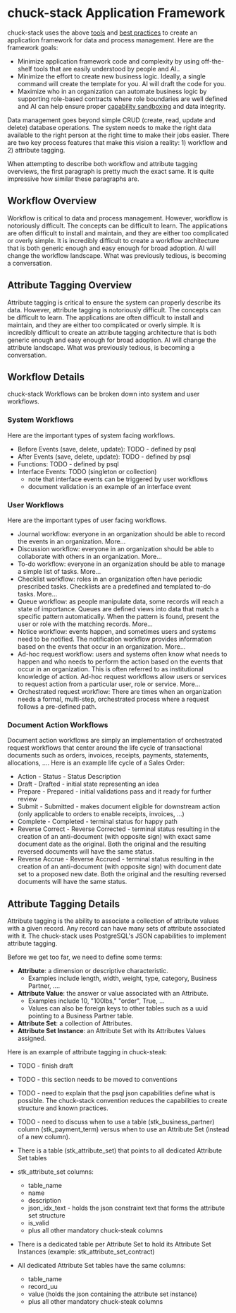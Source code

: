 # chuck-stack Application Framework

chuck-stack uses the above [tools](./stack-tools.md) and [best practices](./best-practices.md) to create an application framework for data and process management. Here are the framework goals:

- Minimize application framework code and complexity by using off-the-shelf tools that are easily understood by people and AI..
- Minimize the effort to create new business logic. Ideally, a single command will create the template for you. AI will draft the code for you.
- Maximize who in an organization can automate business logic by supporting role-based contracts where role boundaries are well defined and AI can help ensure proper [capability sandboxing](./stack-faq.html#what-is-capability-sandboxing) and data integrity.

Data management goes beyond simple CRUD (create, read, update and delete) database operations. The system needs to make the right data available to the right person at the right time to make their jobs easier. There are two key process features that make this vision a reality: 1) workflow and 2) attribute tagging.

When attempting to describe both workflow and attribute tagging overviews, the first paragraph is pretty much the exact same. It is quite impressive how similar these paragraphs are.

## Workflow Overview

Workflow is critical to data and process management. However, workflow is notoriously difficult. The concepts can be difficult to learn. The applications are often difficult to install and maintain, and they are either too complicated or overly simple. It is incredibly difficult to create a workflow architecture that is both generic enough and easy enough for broad adoption. AI will change the workflow landscape. What was previously tedious, is becoming a conversation.

## Attribute Tagging Overview

Attribute tagging is critical to ensure the system can properly describe its data. However, attribute tagging is notoriously difficult. The concepts can be difficult to learn. The applications are often difficult to install and maintain, and they are either too complicated or overly simple. It is incredibly difficult to create an attribute tagging architecture that is both generic enough and easy enough for broad adoption. AI will change the attribute landscape. What was previously tedious, is becoming a conversation.

## Workflow Details

chuck-stack Workflows can be broken down into system and user workflows.

### System Workflows

Here are the important types of system facing workflows.

- Before Events (save, delete, update): TODO - defined by psql
- After Events (save, delete, update): TODO - defined by psql
- Functions: TODO - defined by psql
- Interface Events: TODO (singleton or collection)
  - note that interface events can be triggered by user workflows
  - document validation is an example of an interface event

### User Workflows

Here are the important types of user facing workflows.

- Journal workflow: everyone in an organization should be able to record the events in an organization. More...
- Discussion workflow: everyone in an organization should be able to collaborate with others in an organization. More...
- To-do workflow: everyone in an organization should be able to manage a simple list of tasks. More...
- Checklist workflow: roles in an organization often have periodic prescribed tasks. Checklists are a predefined and templated to-do tasks. More...
- Queue workflow: as people manipulate data, some records will reach a state of importance. Queues are defined views into data that match a specific pattern automatically. When the pattern is found, present the user or role with the matching records.  More...
- Notice workflow: events happen, and sometimes users and systems need to be notified. The notification workflow provides information based on the events that occur in an organization.  More...
- Ad-hoc request workflow: users and systems often know what needs to happen and who needs to perform the action based on the events that occur in an organization. This is often referred to as institutional knowledge of action. Ad-hoc request workflows allow users or services to request action from a particular user, role or service.  More...
- Orchestrated request workflow: There are times when an organization needs a formal, multi-step, orchestrated process where a request follows a pre-defined path.

### Document Action Workflows

Document action workflows are simply an implementation of orchestrated request workflows that center around the life cycle of transactional documents such as orders, invoices, receipts, payments, statements, allocations, .... Here is an example life cycle of a Sales Order:

<!-- TODO ensure the Action and Status vocabulary terms are consistent with the pg_workflow repo -->
- Action - Status - Status Description
- Draft - Drafted - initial state representing an idea
- Prepare - Prepared - initial validations pass and it ready for further review
- Submit - Submitted - makes document eligible for downstream action (only applicable to orders to enable receipts, invoices, ...)
- Complete - Completed - terminal status for happy path
- Reverse Correct - Reverse Corrected - terminal status resulting in the creation of an anti-document (with opposite sign) with exact same document date as the original. Both the original and the resulting reversed documents will have the same status.
- Reverse Accrue - Reverse Accrued - terminal status resulting in the creation of an anti-document (with opposite sign) with document date set to a proposed new date. Both the original and the resulting reversed documents will have the same status.

## Attribute Tagging Details

Attribute tagging is the ability to associate a collection of attribute values with a given record. Any record can have many sets of attribute associated with it. The chuck-stack uses PostgreSQL's JSON capabilities to implement attribute tagging.

Before we get too far, we need to define some terms:

- **Attribute**: a dimension or descriptive characteristic. 
  - Examples include length, width, weight, type, category, Business Partner, ....
- **Attribute Value**: the answer or value associated with an Attribute. 
  - Examples include 10, "100lbs," "order", True, ...
  - Values can also be foreign keys to other tables such as a uuid pointing to a Business Partner table.
- **Attribute Set**: a collection of Attributes.
- **Attribute Set Instance**: an Attribute Set with its Attributes Values assigned.

<!-- TODO: add to terminology.md page - this is the definition and term points here -->

Here is an example of attribute tagging in chuck-steak:

- TODO - finish draft
- TODO - this section needs to be moved to conventions
- TODO - need to explain that the psql json capabilities define what is possible. The chuck-stack convention reduces the capabilities to create structure and known practices.
- TODO - need to discuss when to use a table (stk_business_partner) column (stk_payment_term) versus when to use an Attribute Set (instead of a new column).

- There is a table (stk_attribute_set) that points to all dedicated Attribute Set tables
- stk_attribute_set columns:
  - table_name
  - name
  - description
  - json_idx_text - holds the json constraint text that forms the attribute set structure
  - is_valid
  - plus all other mandatory chuck-steak columns
- There is a dedicated table per Attribute Set to hold its Attribute Set Instances (example: stk_attribute_set_contract)
- All dedicated Attribute Set tables have the same columns:
  - table_name
  - record_uu
  - value (holds the json containing the attribute set instance)
  - plus all other mandatory chuck-steak columns


